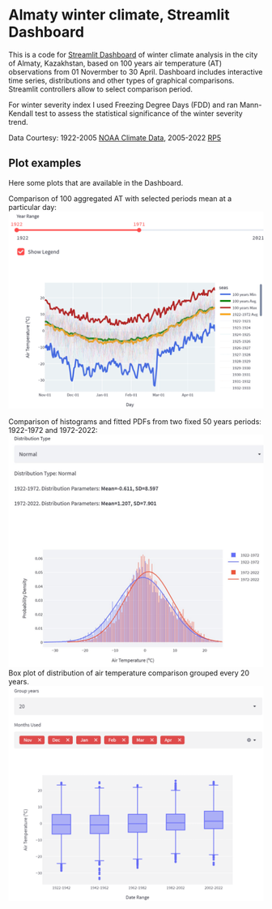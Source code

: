 # Almaty winter climate, Streamlit Dashboard

This is a code for [Streamlit Dashboard](https://share.streamlit.io/yevkad/alaclim/main/app.py)
of winter climate analysis in the city of Almaty, Kazakhstan, based on
100 years air temperature (AT) observations from 01 Novermber to 30 April.
Dashboard includes interactive time series, distributions and other types of graphical comparisons. Streamlit controllers allow to select comparison period.

For winter severity index I used Freezing Degree Days (FDD) and ran Mann-Kendall test to assess the statistical significance of the winter severity trend.

Data Courtesy:
1922-2005 [NOAA Climate Data](https://www.ncdc.noaa.gov/cdo-web/),
2005-2022 [RP5](https://rp5.ru/)
## Plot examples
Here some plots that are available in the Dashboard.

Comparison of 100 aggregated AT with selected periods mean at a particular day:
![Timeseries](pics/airtemp_ts.gif)

Comparison of histograms and fitted PDFs from two fixed 50 years periods: 1922-1972 and 1972-2022:
![Histogram](pics/distr.jpg)
Box plot of distribution of air temperature comparison grouped every 20 years.
![Box Plot](pics/bp.gif)
